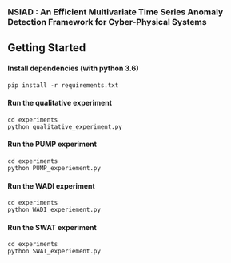 ### NSIAD : An Efficient Multivariate Time Series Anomaly Detection Framework for Cyber-Physical Systems


## Getting Started

#### Install dependencies (with python 3.6) 

```shell
pip install -r requirements.txt
```

#### Run the qualitative experiment

```shell
cd experiments
python qualitative_experiment.py
```

#### Run the PUMP experiment

```shell
cd experiments
python PUMP_experiement.py
```

#### Run the WADI experiment

```shell
cd experiments
python WADI_experiement.py
```

#### Run the SWAT experiment

```shell
cd experiments
python SWAT_experiement.py
```
